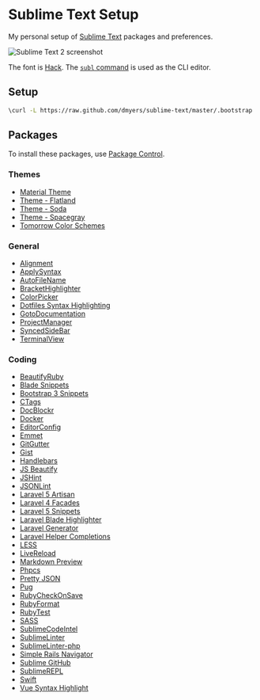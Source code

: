 # Sublime Text Setup

My personal setup of [Sublime Text](http://sublimetext.com) packages and preferences.

![Sublime Text 2 screenshot](https://raw.github.com/dmyers/sublime-text/master/screenshot.png)

The font is [Hack](https://github.com/chrissimpkins/Hack). The [`subl` command](http://www.sublimetext.com/docs/2/osx_command_line.html) is used as the CLI editor.

## Setup

```bash
\curl -L https://raw.github.com/dmyers/sublime-text/master/.bootstrap | bash
```

## Packages

To install these packages, use [Package Control](https://sublime.wbond.net).

### Themes
* [Material Theme](https://github.com/equinusocio/material-theme)
* [Theme - Flatland](https://github.com/thinkpixellab/flatland)
* [Theme - Soda](https://github.com/buymeasoda/soda-theme)
* [Theme - Spacegray](https://github.com/kkga/spacegray)
* [Tomorrow Color Schemes](https://github.com/theymaybecoders/sublime-tomorrow-theme)

### General
* [Alignment](https://github.com/wbond/sublime_alignment)
* [ApplySyntax](https://github.com/facelessuser/ApplySyntax)
* [AutoFileName](https://github.com/BoundInCode/AutoFileName)
* [BracketHighlighter](https://github.com/facelessuser/BracketHighlighter)
* [ColorPicker](https://github.com/weslly/ColorPicker)
* [Dotfiles Syntax Highlighting](https://github.com/mattbanks/dotfiles-syntax-highlighting-st2)
* [GotoDocumentation](https://github.com/kemayo/sublime-text-2-goto-documentation)
* [ProjectManager](https://github.com/randy3k/ProjectManager)
* [SyncedSideBar](https://github.com/sobstel/SyncedSideBar)
* [TerminalView](https://github.com/Wramberg/TerminalView)

### Coding
* [BeautifyRuby](https://github.com/CraigWilliams/BeautifyRuby)
* [Blade Snippets](https://github.com/dev4dev/blade-snippets)
* [Bootstrap 3 Snippets](https://github.com/JasonMortonNZ/bs3-sublime-plugin)
* [CTags](https://github.com/SublimeText/CTags)
* [DocBlockr](https://github.com/spadgos/sublime-jsdocs)
* [Docker](https://github.com/asbjornenge/Docker.tmbundle)
* [EditorConfig](https://github.com/sindresorhus/editorconfig-sublime)
* [Emmet](https://github.com/sergeche/emmet-sublime)
* [GitGutter](https://github.com/jisaacks/GitGutter)
* [Gist](https://github.com/condemil/Gist)
* [Handlebars](https://github.com/daaain/Handlebars)
* [JS Beautify](https://github.com/enginespot/js-beautify-sublime)
* [JSHint](https://github.com/uipoet/sublime-jshint)
* [JSONLint](https://bitbucket.org/hmml/jsonlint)
* [Laravel 5 Artisan](https://github.com/dydx/Laravel-5-Artisan)
* [Laravel 4 Facades](https://github.com/stidges/Laravel-Facades-for-ST)
* [Laravel 5 Snippets](https://github.com/Lykegenes/laravel-5-snippets)
* [Laravel Blade Highlighter](https://github.com/Medalink/laravel-blade)
* [Laravel Generator](https://github.com/gnarula/sublime-laravelgenerator)
* [Laravel Helper Completions](https://github.com/james2doyle/laravel-helper-completions)
* [LESS](https://github.com/danro/LESS-sublime)
* [LiveReload](https://github.com/dz0ny/LiveReload-sublimetext2)
* [Markdown Preview](https://github.com/revolunet/sublimetext-markdown-preview)
* [Phpcs](https://github.com/benmatselby/sublime-phpcs)
* [Pretty JSON](https://github.com/dzhibas/SublimePrettyJson)
* [Pug](https://github.com/davidrios/pug-tmbundle)
* [RubyCheckOnSave](https://github.com/edgar/RubyCheckOnSave)
* [RubyFormat](https://github.com/zmbacker/RubyFormat)
* [RubyTest](https://github.com/maltize/sublime-text-2-ruby-tests)
* [SASS](https://github.com/nathos/sass-textmate-bundle)
* [SublimeCodeIntel](https://github.com/SublimeCodeIntel/SublimeCodeIntel)
* [SublimeLinter](https://github.com/SublimeLinter/SublimeLinter)
* [SublimeLinter-php](https://github.com/SublimeLinter/SublimeLinter-php)
* [Simple Rails Navigator](https://github.com/noklesta/SublimeRailsNav)
* [Sublime GitHub](https://github.com/bgreenlee/sublime-github)
* [SublimeREPL](https://github.com/wuub/SublimeREPL)
* [Swift](https://github.com/quiqueg/Swift-Sublime-Package)
* [Vue Syntax Highlight](https://github.com/vuejs/vue-syntax-highlight)
